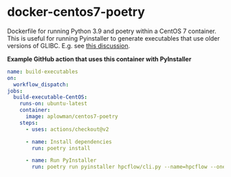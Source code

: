 # docker-centos7-poetry

Dockerfile for running Python 3.9 and poetry within a CentOS 7 container. This is useful for running Pyinstaller to generate executables that use older versions of GLIBC. E.g. see [this discussion](https://github.com/pyinstaller/pyinstaller/discussions/5669).

**Example GitHub action that uses this container with PyInstaller**

```yaml
name: build-executables
on:
  workflow_dispatch:
jobs:
  build-executable-CentOS:
    runs-on: ubuntu-latest
    container:
      image: aplowman/centos7-poetry
    steps:
      - uses: actions/checkout@v2

      - name: Install dependencies
        run: poetry install

      - name: Run PyInstaller
        run: poetry run pyinstaller hpcflow/cli.py --name=hpcflow --onefile
```

